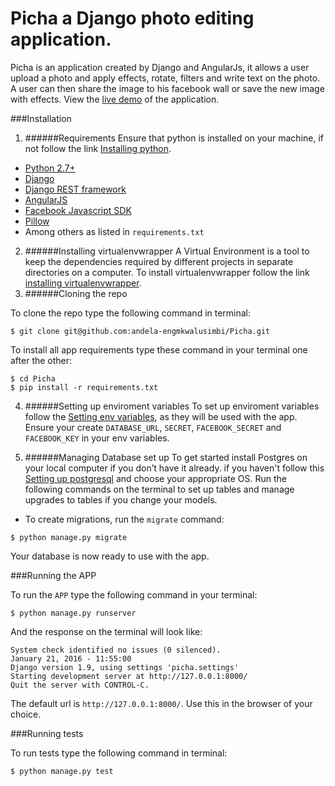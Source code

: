 # Picha a Django photo editing application.

Picha is an application created by Django and AngularJs, it allows a user upload a photo and apply effects, rotate, filters and write text on the photo. A user can then share the image to his facebook wall or save the new image with effects. View the [live demo]()  of the application.

###Installation
1. ######Requirements
 Ensure that python is installed on your machine, if not follow the link [Installing python](https://www.python.org/downloads/).
 * [Python 2.7+](https://www.python.org/) 
 * [Django](https://www.djangoproject.com/)
 * [Django REST framework](http://www.django-rest-framework.org/)
 * [AngularJS](https://angularjs.org/)
 * [Facebook Javascript SDK](https://developers.facebook.com/docs/javascript)
 * [Pillow](http://pillow.readthedocs.org/)
 * Among others as listed in `requirements.txt`
 
2. ######Installing virtualenvwrapper
 A Virtual Environment is a tool to keep the dependencies required by different projects in separate directories on a computer.
 To install virtualenvwrapper follow the link [installing virtualenvwrapper](http://docs.python-guide.org/en/latest/dev/virtualenvs/).
3. ######Cloning the repo

 To clone the repo type the following command in terminal:
 
 ```
 $ git clone git@github.com:andela-engmkwalusimbi/Picha.git
 ```
 
 To install all app requirements type these command in your terminal one after the other:
 
 ```
 $ cd Picha
 $ pip install -r requirements.txt
 ```
 
4. ######Setting up enviroment variables
 To set up enviroment variables follow the [Setting env variables](https://www.digitalocean.com/community/tutorials/how-to-read-and-set-environmental-and-shell-variables-on-a-linux-vps), as they will be used with the app.
 Ensure your create `DATABASE_URL`, `SECRET`, `FACEBOOK_SECRET` and `FACEBOOK_KEY` in your env variables.

5. ######Managing Database set up
To get started install Postgres on your local computer if you don’t have it already. if you haven't follow this [Setting up postgresql](http://www.postgresql.org/download/) and choose your appropriate OS.
Run the following commands on the terminal to set up tables and manage upgrades to tables if you change your models.


 * To create migrations, run the `migrate` command:

 ```
 $ python manage.py migrate
 ```

Your database is now ready to use with the app.

###Running the APP

To run the `APP` type the following command in your terminal:

```
$ python manage.py runserver
```

And the response on the terminal will look like:

```
System check identified no issues (0 silenced).
January 21, 2016 - 11:55:00
Django version 1.9, using settings 'picha.settings'
Starting development server at http://127.0.0.1:8000/
Quit the server with CONTROL-C.
```

The default url is `http://127.0.0.1:8000/`. Use this in the browser of your choice.


###Running tests

To run tests type the following command in terminal:

```
$ python manage.py test
```




